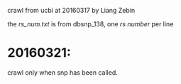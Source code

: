 crawl from ucbi at 20160317 by Liang Zebin

the *rs_num.txt* is from dbsnp_138, one *rs number* per line


# 20160321:
crawl only when snp has been called.
